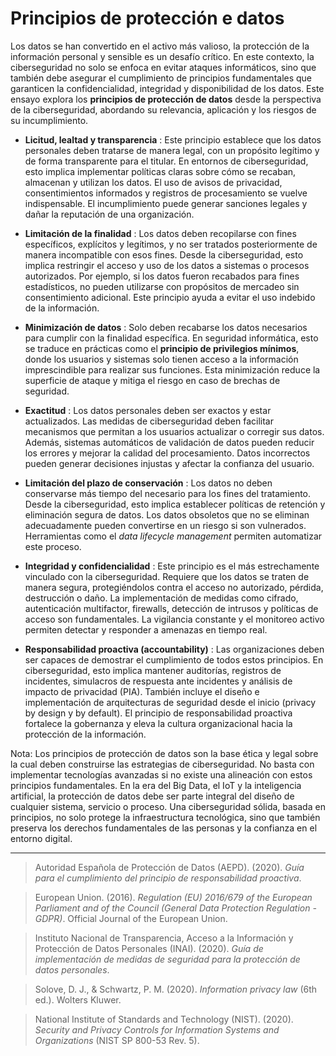 # Principios de protección e datos
Los datos se han convertido en el activo más valioso, la protección de la información personal y sensible es un desafío crítico. En este contexto, la ciberseguridad no solo se enfoca en evitar ataques informáticos, sino que también debe asegurar el cumplimiento de principios fundamentales que garanticen la confidencialidad, integridad y disponibilidad de los datos. Este ensayo explora los **principios de protección de datos** desde la perspectiva de la ciberseguridad, abordando su relevancia, aplicación y los riesgos de su incumplimiento.

- **Licitud, lealtad y transparencia** : Este principio establece que los datos personales deben tratarse de manera legal, con un propósito legítimo y de forma transparente para el titular. En entornos de ciberseguridad, esto implica implementar políticas claras sobre cómo se recaban, almacenan y utilizan los datos. El uso de avisos de privacidad, consentimientos informados y registros de procesamiento se vuelve indispensable. El incumplimiento puede generar sanciones legales y dañar la reputación de una organización.

- **Limitación de la finalidad** : Los datos deben recopilarse con fines específicos, explícitos y legítimos, y no ser tratados posteriormente de manera incompatible con esos fines. Desde la ciberseguridad, esto implica restringir el acceso y uso de los datos a sistemas o procesos autorizados. Por ejemplo, si los datos fueron recabados para fines estadísticos, no pueden utilizarse con propósitos de mercadeo sin consentimiento adicional. Este principio ayuda a evitar el uso indebido de la información.

- **Minimización de datos** : Solo deben recabarse los datos necesarios para cumplir con la finalidad específica. En seguridad informática, esto se traduce en prácticas como el **principio de privilegios mínimos**, donde los usuarios y sistemas solo tienen acceso a la información imprescindible para realizar sus funciones. Esta minimización reduce la superficie de ataque y mitiga el riesgo en caso de brechas de seguridad.

- **Exactitud** : Los datos personales deben ser exactos y estar actualizados. Las medidas de ciberseguridad deben facilitar mecanismos que permitan a los usuarios actualizar o corregir sus datos. Además, sistemas automáticos de validación de datos pueden reducir los errores y mejorar la calidad del procesamiento. Datos incorrectos pueden generar decisiones injustas y afectar la confianza del usuario.

- **Limitación del plazo de conservación** : Los datos no deben conservarse más tiempo del necesario para los fines del tratamiento. Desde la ciberseguridad, esto implica establecer políticas de retención y eliminación segura de datos. Los datos obsoletos que no se eliminan adecuadamente pueden convertirse en un riesgo si son vulnerados. Herramientas como el *data lifecycle management* permiten automatizar este proceso.

- **Integridad y confidencialidad** : Este principio es el más estrechamente vinculado con la ciberseguridad. Requiere que los datos se traten de manera segura, protegiéndolos contra el acceso no autorizado, pérdida, destrucción o daño. La implementación de medidas como cifrado, autenticación multifactor, firewalls, detección de intrusos y políticas de acceso son fundamentales. La vigilancia constante y el monitoreo activo permiten detectar y responder a amenazas en tiempo real.

- **Responsabilidad proactiva (accountability)** : Las organizaciones deben ser capaces de demostrar el cumplimiento de todos estos principios. En ciberseguridad, esto implica mantener auditorías, registros de incidentes, simulacros de respuesta ante incidentes y análisis de impacto de privacidad (PIA). También incluye el diseño e implementación de arquitecturas de seguridad desde el inicio (privacy by design y by default). El principio de responsabilidad proactiva fortalece la gobernanza y eleva la cultura organizacional hacia la protección de la información.

Nota: Los principios de protección de datos son la base ética y legal sobre la cual deben construirse las estrategias de ciberseguridad. No basta con implementar tecnologías avanzadas si no existe una alineación con estos principios fundamentales. En la era del Big Data, el IoT y la inteligencia artificial, la protección de datos debe ser parte integral del diseño de cualquier sistema, servicio o proceso. Una ciberseguridad sólida, basada en principios, no solo protege la infraestructura tecnológica, sino que también preserva los derechos fundamentales de las personas y la confianza en el entorno digital.
__________________

> Autoridad Española de Protección de Datos (AEPD). (2020). *Guía para el cumplimiento del principio de responsabilidad proactiva*. 

> European Union. (2016). *Regulation (EU) 2016/679 of the European Parliament and of the Council (General Data Protection Regulation - GDPR)*. Official Journal of the European Union.

> Instituto Nacional de Transparencia, Acceso a la Información y Protección de Datos Personales (INAI). (2020). *Guía de implementación de medidas de seguridad para la protección de datos personales*.

> Solove, D. J., & Schwartz, P. M. (2020). *Information privacy law* (6th ed.). Wolters Kluwer.

> National Institute of Standards and Technology (NIST). (2020). *Security and Privacy Controls for Information Systems and Organizations* (NIST SP 800-53 Rev. 5).
